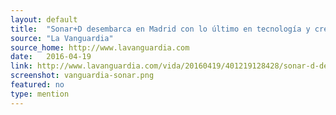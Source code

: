 ```yaml
---
layout: default
title:  "Sonar+D desembarca en Madrid con lo último en tecnología y creatividad"
source: "La Vanguardia"
source_home: http://www.lavanguardia.com
date:   2016-04-19
link: http://www.lavanguardia.com/vida/20160419/401219128428/sonar-d-desembarca-en-madrid-con-lo-ultimo-en-tecnologia-y-creatividad.html
screenshot: vanguardia-sonar.png
featured: no
type: mention
---
```


